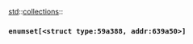 [std](./../../std.md)::[collections](./../collections.md)::
### `enumset[<struct type:59a388, addr:639a50>]`
